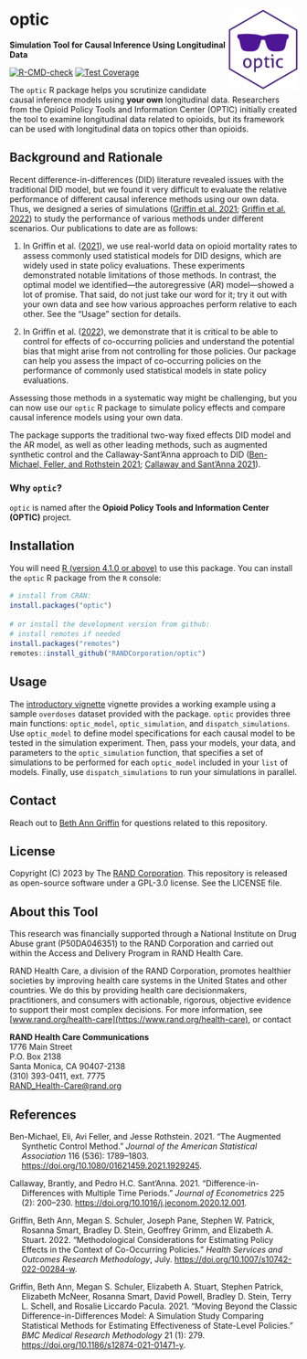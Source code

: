 
<!-- README.md is generated from README.Rmd. Please edit that file -->

# optic <a href='https://github.com/RANDCorporation/optic'><img src='man/figures/optic.png' align="right" height="139"  style="height:139px !important;" /></a>

**Simulation Tool for Causal Inference Using Longitudinal Data**

[![R-CMD-check](https://github.com/RANDCorporation/optic/workflows/R-CMD-check/badge.svg)](https://github.com/RANDCorporation/optic/actions)
[![Test
Coverage](https://github.com/RANDCorporation/optic/workflows/test-coverage/badge.svg)](https://github.com/RANDCorporation/optic/actions)

<!-- badges: end
[![codecov](https://codecov.io/gh/RANDCorporation/optic/branch/develop/graph/badge.svg?token=5XYDOFFJMH)](https://codecov.io/gh/RANDCorporation/optic)
-->

The `optic` R package helps you scrutinize candidate causal inference
models using **your own** longitudinal data. Researchers from the Opioid
Policy Tools and Information Center (OPTIC) initially created the tool
to examine longitudinal data related to opioids, but its framework can
be used with longitudinal data on topics other than opioids.

## Background and Rationale

Recent difference-in-differences (DID) literature revealed issues with
the traditional DID model, but we found it very difficult to evaluate
the relative performance of different causal inference methods using our
own data. Thus, we designed a series of simulations ([Griffin et al.
2021](#ref-griffinMovingClassicDifferenceindifferences2021); [Griffin et
al. 2022](#ref-griffinMethodologicalConsiderationsEstimating2022)) to
study the performance of various methods under different scenarios. Our
publications to date are as follows:

1.  In Griffin et al.
    ([2021](#ref-griffinMovingClassicDifferenceindifferences2021)), we
    use real-world data on opioid mortality rates to assess commonly
    used statistical models for DID designs, which are widely used in
    state policy evaluations. These experiments demonstrated notable
    limitations of those methods. In contrast, the optimal model we
    identified—the autoregressive (AR) model—showed a lot of promise.
    That said, do not just take our word for it; try it out with your
    own data and see how various approaches perform relative to each
    other. See the “Usage” section for details.

2.  In Griffin et al.
    ([2022](#ref-griffinMethodologicalConsiderationsEstimating2022)), we
    demonstrate that it is critical to be able to control for effects of
    co-occurring policies and understand the potential bias that might
    arise from not controlling for those policies. Our package can help
    you assess the impact of co-occurring policies on the performance of
    commonly used statistical models in state policy evaluations.

Assessing those methods in a systematic way might be challenging, but
you can now use our `optic` R package to simulate policy effects and
compare causal inference models using your own data.

The package supports the traditional two-way fixed effects DID model and
the AR model, as well as other leading methods, such as augmented
synthetic control and the Callaway-Sant’Anna approach to DID
([Ben-Michael, Feller, and Rothstein
2021](#ref-ben-michaelAugmentedSyntheticControl2021); [Callaway and
Sant’Anna 2021](#ref-callawayDifferenceinDifferencesMultipleTime2021)).

### Why `optic`?

`optic` is named after the **Opioid Policy Tools and Information Center
(OPTIC)** project.

## Installation

You will need [R (version 4.1.0 or above)](https://www.r-project.org) to
use this package. You can install the `optic` R package from the `R`
console:

``` r
# install from CRAN:
install.packages("optic")

# or install the development version from github:
# install remotes if needed
install.packages("remotes")
remotes::install_github("RANDCorporation/optic")
```

## Usage

The [introductory
vignette](https://randcorporation.github.io/optic/articles/intro_optic.html)
vignette provides a working example using a sample `overdoses` dataset
provided with the package. `optic` provides three main functions:
`optic_model`, `optic_simulation`, and `dispatch_simulations`. Use
`optic_model` to define model specifications for each causal model to be
tested in the simulation experiment. Then, pass your models, your data,
and parameters to the `optic_simulation` function, that specifies a set
of simulations to be performed for each `optic_model` included in your
`list` of models. Finally, use `dispatch_simulations` to run your
simulations in parallel.

## Contact

Reach out to [Beth Ann
Griffin](https://www.rand.org/about/people/g/griffin_beth_ann.html) for
questions related to this repository.

## License

Copyright (C) 2023 by The [RAND Corporation](https://www.rand.org). This
repository is released as open-source software under a GPL-3.0 license.
See the LICENSE file.

## About this Tool

This research was financially supported through a National Institute on
Drug Abuse grant (P50DA046351) to the RAND Corporation and carried out
within the Access and Delivery Program in RAND Health Care.

RAND Health Care, a division of the RAND Corporation, promotes healthier
societies by improving health care systems in the United States and
other countries. We do this by providing health care decisionmakers,
practitioners, and consumers with actionable, rigorous, objective
evidence to support their most complex decisions. For more information,
see [www.rand.org/health-care](https://www.rand.org/health-care), or
contact

**RAND Health Care Communications**  
1776 Main Street  
P.O. Box 2138  
Santa Monica, CA 90407-2138  
(310) 393-0411, ext. 7775  
<RAND_Health-Care@rand.org>

## References

<div id="refs" class="references csl-bib-body hanging-indent">

<div id="ref-ben-michaelAugmentedSyntheticControl2021"
class="csl-entry">

Ben-Michael, Eli, Avi Feller, and Jesse Rothstein. 2021. “The Augmented
Synthetic Control Method.” *Journal of the American Statistical
Association* 116 (536): 1789–1803.
<https://doi.org/10.1080/01621459.2021.1929245>.

</div>

<div id="ref-callawayDifferenceinDifferencesMultipleTime2021"
class="csl-entry">

Callaway, Brantly, and Pedro H.C. Sant’Anna. 2021.
“Difference-in-Differences with Multiple Time Periods.” *Journal of
Econometrics* 225 (2): 200–230.
<https://doi.org/10.1016/j.jeconom.2020.12.001>.

</div>

<div id="ref-griffinMethodologicalConsiderationsEstimating2022"
class="csl-entry">

Griffin, Beth Ann, Megan S. Schuler, Joseph Pane, Stephen W. Patrick,
Rosanna Smart, Bradley D. Stein, Geoffrey Grimm, and Elizabeth A.
Stuart. 2022. “Methodological Considerations for Estimating Policy
Effects in the Context of Co-Occurring Policies.” *Health Services and
Outcomes Research Methodology*, July.
<https://doi.org/10.1007/s10742-022-00284-w>.

</div>

<div id="ref-griffinMovingClassicDifferenceindifferences2021"
class="csl-entry">

Griffin, Beth Ann, Megan S. Schuler, Elizabeth A. Stuart, Stephen
Patrick, Elizabeth McNeer, Rosanna Smart, David Powell, Bradley D.
Stein, Terry L. Schell, and Rosalie Liccardo Pacula. 2021. “Moving
Beyond the Classic Difference-in-Differences Model: A Simulation Study
Comparing Statistical Methods for Estimating Effectiveness of
State-Level Policies.” *BMC Medical Research Methodology* 21 (1): 279.
<https://doi.org/10.1186/s12874-021-01471-y>.

</div>

</div>
